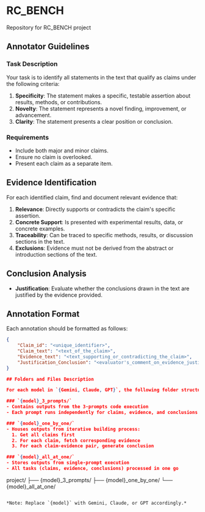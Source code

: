 # RC_BENCH
Repository for RC_BENCH project
## Annotator Guidelines

### Task Description

Your task is to identify all statements in the text that qualify as claims under the following criteria:

1. **Specificity**: The statement makes a specific, testable assertion about results, methods, or contributions.
2. **Novelty**: The statement represents a novel finding, improvement, or advancement.
3. **Clarity**: The statement presents a clear position or conclusion.

### Requirements

- Include both major and minor claims.
- Ensure no claim is overlooked.
- Present each claim as a separate item.

## Evidence Identification

For each identified claim, find and document relevant evidence that:

1. **Relevance**: Directly supports or contradicts the claim's specific assertion.
2. **Concrete Support**: Is presented with experimental results, data, or concrete examples.
3. **Traceability**: Can be traced to specific methods, results, or discussion sections in the text.
4. **Exclusions**: Evidence must not be derived from the abstract or introduction sections of the text.

## Conclusion Analysis

- **Justification**: Evaluate whether the conclusions drawn in the text are justified by the evidence provided.

## Annotation Format

Each annotation should be formatted as follows:

```json
{
    "Claim_id": "<unique_identifier>",
    "Claim_text": "<text_of_the_claim>",
    "Evidence_text": "<text_supporting_or_contradicting_the_claim>",
    "Justification_Conclusion": "<evaluator's_comment_on_evidence_justification>"
}

## Folders and Files Description 

For each model in `{Gemini, Claude, GPT}`, the following folder structure is maintained:

### `{model}_3_prompts/`
- Contains outputs from the 3-prompts code execution
- Each prompt runs independently for claims, evidence, and conclusions

### `{model}_one_by_one/`
- Houses outputs from iterative building process:
  1. Get all claims first
  2. For each claim, fetch corresponding evidence
  3. For each claim-evidence pair, generate conclusion

### `{model}_all_at_one/`
- Stores outputs from single-prompt execution
- All tasks (claims, evidence, conclusions) processed in one go

```
project/
├── {model}_3_prompts/
├── {model}_one_by_one/
└── {model}_all_at_one/
```

*Note: Replace `{model}` with Gemini, Claude, or GPT accordingly.*
